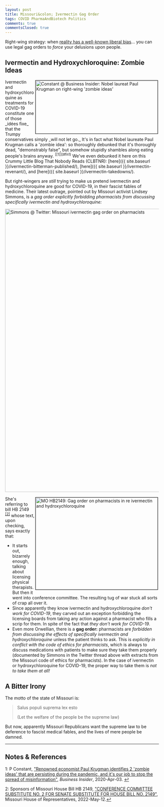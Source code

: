 ```yaml
---
layout: post
title: Missouri&colon; Ivermectin Gag Order
tags: COVID PharmaAndBiotech Politics
comments: true
commentsClosed: true
---
```


Right-wing strategy: when [reality has a well-known liberal bias](https://en.wikipedia.org/?title=Reality_has_a_well_known_liberal_bias&redirect=no)&hellip; you can use legal gag orders to _force_ your delusions upon people.  


## Ivermectin and Hydroxychloroquine: Zombie Ideas  

<img src="{{ site.baseurl }}/images/2022-05-20-ivermectin-gag-order-bi-1.jpg" width="400" height="173" alt="Constant @ Business Insider: Nobel laureat Paul Krugman on right-wing 'zombie ideas'" title="Constant @ Business Insider: Nobel laureat Paul Krugman on right-wing 'zombie ideas'" style="float: right; margin: 3px 3px 3px 3px; border: 1px solid #000000;">
Ivermectin and hydroxychloroquine as treatments for COVID-19 constitute one of those
_id&eacute;es fixe_ that the Trumpy conservatives simply _will not let go._  It's in fact
what Nobel laureate Paul Krugman calls a 'zombie idea': so thoroughly debunked that it's
thoroughly dead, "demonstrably false", but somehow stupidly shambles along eating people's brains 
anyway. <sup id="fn1a">[[1]](#fn1)</sup>  We've even debunked it here on this Crummy
Little Blog That Nobody Reads (CLBTNR): [here]({{ site.baseurl }}/ivermectin-bitterman-published/),
[here]({{ site.baseurl }}/ivermectin-revenant/), and
[here]({{ site.baseurl }}/ivermectin-takedowns/).  

But right-wingers are _still_ trying to make us pretend ivermectin and hydroxychloroquine
are good for COVID-19, in their fascist fables of medicine.  Their latest outrage, pointed
out by Missouri activist Lindsey Simmons, is a _gag order explicitly forbidding
pharmacists from discussing specifically ivermectin and hydroxychloroquine:_  

<a href="https://twitter.com/LynzforCongress/status/1524751321395511296"><img src="{{ site.baseurl }}/images/2022-05-20-ivermectin-gag-order-twitter-1.jpg" width="550" height="923" alt="Simmons @ Twitter: Missouri ivermectin gag order on pharmacists" title="Simmons @ Twitter: Missouri ivermectin gag order on pharmacists"></a>

<a href="{{ site.baseurl }}/images/2022-05-20-ivermectin-gag-order-hb2149-1.jpg"><img src="{{ site.baseurl }}/images/2022-05-20-ivermectin-gag-order-hb2149-1-thumb.jpg" width="400" height="300" alt="MO HB2149: Gag order on pharmacists in re ivermectin and hydroxychloroquine" title="MO HB2149: Gag order on pharmacists in re ivermectin and hydroxychloroquine" style="float: right; margin: 3px 3px 3px 3px; border: 1px solid #000000;"></a>
She's referring to bill HB 2149 <sup id="fn2a">[[2]](#fn2)</sup> whose text, upon checking,
says exactly that:  
- It starts out, bizarrely enough, talking about licensing physical therapists.  But then
  it went into conference committee. The resulting tug of war stuck all sorts of crap
  all over it.  
- Since apparently they know ivermectin and hydroxychloroquine _don't work for COVID-19_,
  they carved out an exception forbidding the licensing boards from taking any action
  against a pharmacist who fills a scrip for them.  In spite of the fact that
  _they don't work for COVID-19_.  
- Even more Orwellian, there is a __gag order:__ pharmacists are _forbidden from discussing
  the effects of specifically ivermectin and hydroxychloroquine_ unless the patient thinks
  to ask.  This is _explicitly in conflict with the code of ethics for pharmacists_, which
  is always to discuss medications with patients to make sure they take them properly
  (documented by Simmons in the Twitter thread above with extracts from the Missouri code
  of ethics for pharmacists).  In the case of ivermectin or hydroxychloroquine for
  COVID-19, the proper way to take them is _not to take them at all!_  

## A Bitter Irony  

The motto of the state of Missouri is:   

> Salus populi suprema lex esto  
>  
> (Let the welfare of the people be the supreme law)  

But now, apparently Missouri Republicans want the supreme law to be deference to fascist
medical fables, and the lives of mere people be damned.  

---

## Notes &amp; References  

<!--
<sup id="fn1a">[[1]](#fn1)</sup>

<a id="fn1">1</a>: ***, ["***"](***), *** [↩](#fn1a)  

<a href="{{ site.baseurl }}/images/***">
  <img src="{{ site.baseurl }}/images/***" width="400" height="***" alt="***" title="***" style="float: right; margin: 3px 3px 3px 3px; border: 1px solid #000000;">
</a>

<iframe width="400" height="224" src="***" allow="accelerometer; encrypted-media; gyroscope; picture-in-picture" allowfullscreen style="float: right; margin: 3px 3px 3px 3px; border: 1px solid #000000;"></iframe>
-->

<a id="fn1">1</a>: P Constant, ["Renowned economist Paul Krugman identifies 2 'zombie ideas' that are persisting during the pandemic, and it's our job to stop the spread of misinformation"](https://www.businessinsider.com/paul-krugman-zombie-ideas-persist-stop-misinformation-pandemic-2020-4), _Business Insider_, 2020-Apr-03. [↩](#fn1a)  

<a id="fn2">2</a>: Sponsors of Missouri House Bill HB 2149, ["CONFERENCE COMMITTEE SUBSTITUTE NO. 2 FOR SENATE SUBSTITUTE FOR HOUSE BILL NO. 2149"](https://house.mo.gov/billtracking/bills221/hlrbillspdf/4028H.06S.pdf), Missouri House of Representatives, 2022-May-12.[↩](#fn2a)  

